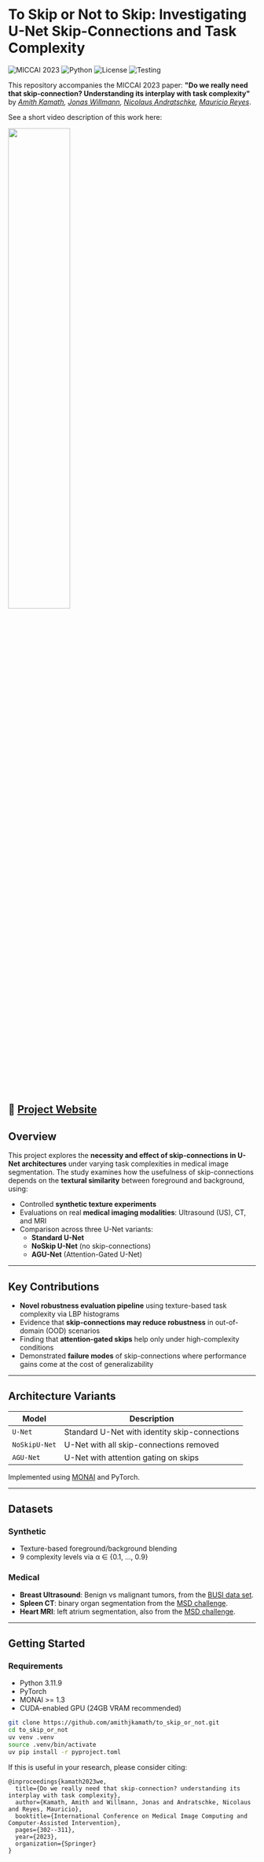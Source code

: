# To Skip or Not to Skip: Investigating U-Net Skip-Connections and Task Complexity

![MICCAI 2023](https://img.shields.io/badge/Conference-MICCAI%202023-blue) ![Python](https://img.shields.io/badge/python-3.11%2B-blue) ![License](https://img.shields.io/github/license/amithjkamath/to_skip_or_not) ![Testing](https://github.com/amithjkamath/to_skip_or_not/actions/workflows/test.yaml/badge.svg)

This repository accompanies the MICCAI 2023 paper:
**"Do we really need that skip-connection? Understanding its interplay with task complexity"**  
by *[Amith Kamath](https://amithjkamath.github.io), [Jonas Willmann](https://scholar.google.com/citations?user=smUWeEgAAAAJ&hl=en), [Nicolaus Andratschke](https://scholar.google.com/citations?user=n0oz878AAAAJ&hl=en), [Mauricio Reyes](https://mauricioreyes.me/)*.

See a short video description of this work here:

[<img src="https://i.ytimg.com/vi/YreG6vC64aw/maxresdefault.jpg" width="50%">](https://youtu.be/YreG6vC64aw "To Skip or Not to Skip")

🔗 [Project Website](https://amithjkamath.github.io/projects/2023-miccai-skip-connections/)  
---

## Overview

This project explores the **necessity and effect of skip-connections in U-Net architectures** under varying task complexities in medical image segmentation. The study examines how the usefulness of skip-connections depends on the **textural similarity** between foreground and background, using:

- Controlled **synthetic texture experiments**
- Evaluations on real **medical imaging modalities**: Ultrasound (US), CT, and MRI
- Comparison across three U-Net variants:
  - **Standard U-Net**
  - **NoSkip U-Net** (no skip-connections)
  - **AGU-Net** (Attention-Gated U-Net)

---

## Key Contributions

- **Novel robustness evaluation pipeline** using texture-based task complexity via LBP histograms
- Evidence that **skip-connections may reduce robustness** in out-of-domain (OOD) scenarios
- Finding that **attention-gated skips** help only under high-complexity conditions
- Demonstrated **failure modes** of skip-connections where performance gains come at the cost of generalizability

---

## Architecture Variants

| Model        | Description                              |
|--------------|------------------------------------------|
| `U-Net`      | Standard U-Net with identity skip-connections |
| `NoSkipU-Net`| U-Net with all skip-connections removed  |
| `AGU-Net`    | U-Net with attention gating on skips     |

Implemented using [MONAI](https://monai.io/) and PyTorch.

---

## Datasets

### Synthetic
- Texture-based foreground/background blending
- 9 complexity levels via α ∈ {0.1, ..., 0.9}

### Medical
- **Breast Ultrasound**: Benign vs malignant tumors, from the [BUSI data set](https://www.sciencedirect.com/science/article/pii/S2352340919312181).
- **Spleen CT**: binary organ segmentation from the [MSD challenge](https://www.nature.com/articles/s41467-022-30695-9).
- **Heart MRI**: left atrium segmentation, also from the [MSD challenge](https://www.nature.com/articles/s41467-022-30695-9).

---

## Getting Started

### Requirements
- Python 3.11.9
- PyTorch
- MONAI >= 1.3
- CUDA-enabled GPU (24GB VRAM recommended)

```bash
git clone https://github.com/amithjkamath/to_skip_or_not.git
cd to_skip_or_not
uv venv .venv
source .venv/bin/activate
uv pip install -r pyproject.toml
```

If this is useful in your research, please consider citing:

    @inproceedings{kamath2023we,
      title={Do we really need that skip-connection? understanding its interplay with task complexity},
      author={Kamath, Amith and Willmann, Jonas and Andratschke, Nicolaus and Reyes, Mauricio},
      booktitle={International Conference on Medical Image Computing and Computer-Assisted Intervention},
      pages={302--311},
      year={2023},
      organization={Springer}
    }
